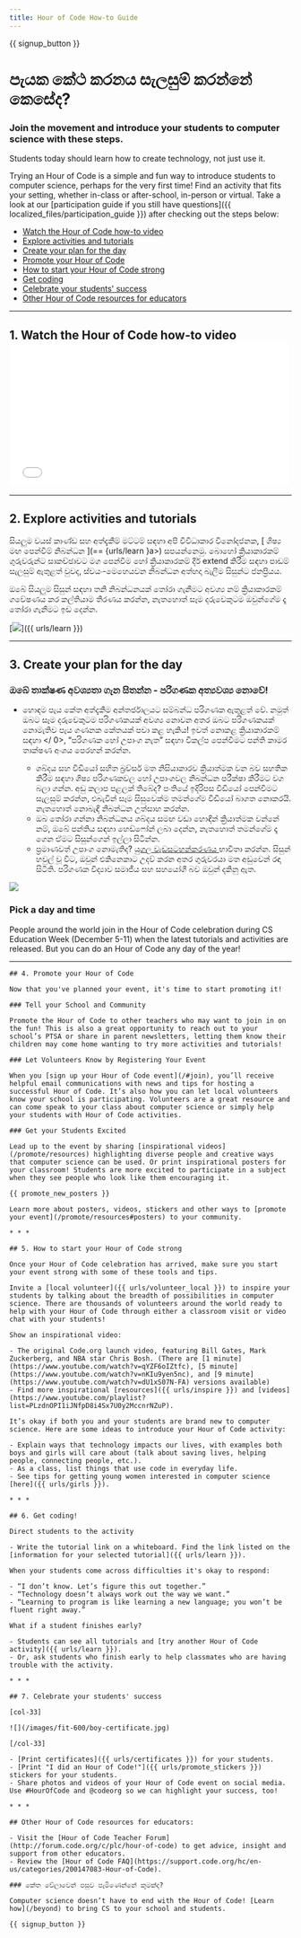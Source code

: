 ```yaml
---
title: Hour of Code How-to Guide
---
```


{{ signup_button }}

# පැයක කේථ කරනය සැලසුම් කරන්නේ කෙසේද?

### Join the movement and introduce your students to computer science with these steps.

Students today should learn how to create technology, not just use it.

Trying an Hour of Code is a simple and fun way to introduce students to computer science, perhaps for the very first time! Find an activity that fits your setting, whether in-class or after-school, in-person or virtual. Take a look at our [participation guide if you still have questions]({{ localized_files/participation_guide }}) after checking out the steps below:

- [Watch the Hour of Code how-to video](#how-to-video)
- [Explore activities and tutorials](#explore-activities)
- [Create your plan for the day](#create-your-plan)
- [Promote your Hour of Code](#promote-your-hour)
- [How to start your Hour of Code strong](#how-to-start)
- [Get coding](#code)
- [Celebrate your students' success](#celebrate)
- [Other Hour of Code resources for educators](#other-resources)

* * *

<a id="how-to-video"></a>

## 1. Watch the Hour of Code how-to video <iframe width="500" height="255" src="//www.youtube.com/embed/SrnvvWDm73k" frameborder="0" allowfullscreen></iframe> 

* * *

<a id="explore-activities"></a>

## 2. Explore activities and tutorials

සියලුම වයස් කාණ්ඩ සහ අත්දැකීම් මට්ටම් සඳහා අපි විවිධාකාර විනෝදජනක, [ ශිෂ්‍ය මඟ පෙන්වීම් නිබන්ධන ](== {urls/learn }a>) සපයන්නෙමු. බොහෝ ක්‍රියාකාරකම් ගුරුවරුන්ට සාකච්ඡාවට මග පෙන්වීම හෝ ක්‍රියාකාරකම් දීර් extend කිරීම සඳහා පාඩම් සැලසුම් ඇතුළත් වුවද, ස්වයං-මෙහෙයවන නිබන්ධන අත්හදා බැලීම සිසුන්ට ජනප්‍රියය.

ඔබේ සියලුම සිසුන් සඳහා තනි නිබන්ධනයක් තෝරා ගැනීමට අවශ්‍ය නම් ක්‍රියාකාරකම් ගවේෂණය කර කල්තියාම තීරණය කරන්න, නැතහොත් සෑම දරුවෙකුටම ඔවුන්ගේම දෑ තෝරා ගැනීමට ඉඩ දෙන්න.

[![](/images/tutorials.png)]({{ urls/learn }})

* * *

<a id="create-your-plan"></a>

## 3. Create your plan for the day

### ඔබේ තාක්ෂණ අවශ්‍යතා ගැන සිතන්න - පරිගණක අත්‍යවශ්‍ය නොවේ!

- හොඳම පැය කේත අත්දැකීම අන්තර්ජාලයට සම්බන්ධ පරිගණක ඇතුළත් වේ. නමුත් ඔබට සෑම දරුවෙකුටම පරිගණකයක් අවශ්‍ය නොවන අතර ඔබට පරිගණකයක් නොමැතිව පැය ගණනක කේතයක් පවා කළ හැකිය!  ඉවත් නොකළ ක්‍රියාකාරකම් සඳහා </ 0>, “පරිගණක හෝ උපාංග නැත” සඳහා විකල්ප පෙන්වීමට පන්ති කාමර තාක්ෂණ අංශය පෙරහන් කරන්න.</li> 
    
    - ශබ්දය සහ වීඩියෝ සහිත බ්‍රව්සර් මත නිසියාකාරව ක්‍රියාත්මක වන බව සහතික කිරීම සඳහා ශිෂ්‍ය පරිගණකවල හෝ උපාංගවල නිබන්ධන පරීක්ෂා කිරීමට වග බලා ගන්න. අඩු කලාප පළලක් තිබේද? පංතියේ ඉදිරිපස වීඩියෝ පෙන්වීමට සැලසුම් කරන්න, එබැවින් සෑම සිසුවෙක්ම තමන්ගේම වීඩියෝ බාගත නොකරයි. නැතහොත් නොබැඳි නිබන්ධන උත්සාහ කරන්න.
    - ඔබ තෝරා ගන්නා නිබන්ධනය ශබ්දය සමඟ වඩා හොඳින් ක්‍රියාත්මක වන්නේ නම්, ඔබේ පන්තිය සඳහා හෙඩ්ෆෝන් ලබා දෙන්න, නැතහොත් තමන්ගේම දෑ ගෙන ඒමට සිසුන්ගෙන් ඉල්ලා සිටින්න.
    - ප්‍රමාණවත් උපාංග නොමැතිද? [ යුගල වැඩසටහන්කරණය ](https://www.youtube.com/watch?v=vgkahOzFH2Q) භාවිතා කරන්න. සිසුන් හවුල් වූ විට, ඔවුන් එකිනෙකාට උදව් කරන අතර ගුරුවරයා මත අඩුවෙන් රඳා සිටිති. පරිගණක විද්‍යාව සමාජීය සහ සහයෝගී බව ඔවුන් දකිනු ඇත.</ul> 
    
    <img src="/images/fit-600/group_ipad.jpg" />
    
    ### Pick a day and time
    
    People around the world join in the Hour of Code celebration during CS Education Week (December 5-11) when the latest tutorials and activities are released. But you can do an Hour of Code any day of the year!
    
    * * *
    
    

<a id="promote-your-hour"></a>

    
    ## 4. Promote your Hour of Code
    
    Now that you've planned your event, it's time to start promoting it!
    
    ### Tell your School and Community
    
    Promote the Hour of Code to other teachers who may want to join in on the fun! This is also a great opportunity to reach out to your school’s PTSA or share in parent newsletters, letting them know their children may come home wanting to try more activities and tutorials!
    
    ### Let Volunteers Know by Registering Your Event
    
    When you [sign up your Hour of Code event](/#join), you’ll receive helpful email communications with news and tips for hosting a successful Hour of Code. It’s also how you can let local volunteers know your school is participating. Volunteers are a great resource and can come speak to your class about computer science or simply help your students with Hour of Code activities.
    
    ### Get your Students Excited
    
    Lead up to the event by sharing [inspirational videos](/promote/resources) highlighting diverse people and creative ways that computer science can be used. Or print inspirational posters for your classroom! Students are more excited to participate in a subject when they see people who look like them encouraging it.
    
    {{ promote_new_posters }}
    
    Learn more about posters, videos, stickers and other ways to [promote your event](/promote/resources#posters) to your community.
    
    * * *
    
    

<a id="how-to-start"></a>

    
    ## 5. How to start your Hour of Code strong
    
    Once your Hour of Code celebration has arrived, make sure you start your event strong with some of these tools and tips.
    
    Invite a [local volunteer]({{ urls/volunteer_local }}) to inspire your students by talking about the breadth of possibilities in computer science. There are thousands of volunteers around the world ready to help with your Hour of Code through either a classroom visit or video chat with your students!
    
    Show an inspirational video:
    
    - The original Code.org launch video, featuring Bill Gates, Mark Zuckerberg, and NBA star Chris Bosh. (There are [1 minute](https://www.youtube.com/watch?v=qYZF6oIZtfc), [5 minute](https://www.youtube.com/watch?v=nKIu9yen5nc), and [9 minute](https://www.youtube.com/watch?v=dU1xS07N-FA) versions available)
    - Find more inspirational [resources]({{ urls/inspire }}) and [videos](https://www.youtube.com/playlist?list=PLzdnOPI1iJNfpD8i4Sx7U0y2MccnrNZuP).
    
    It’s okay if both you and your students are brand new to computer science. Here are some ideas to introduce your Hour of Code activity:
    
    - Explain ways that technology impacts our lives, with examples both boys and girls will care about (talk about saving lives, helping people, connecting people, etc.).
    - As a class, list things that use code in everyday life.
    - See tips for getting young women interested in computer science [here]({{ urls/girls }}).
    
    * * *
    
    

<a id="code"></a>

    
    ## 6. Get coding!
    
    Direct students to the activity
    
    - Write the tutorial link on a whiteboard. Find the link listed on the [information for your selected tutorial]({{ urls/learn }}).
    
    When your students come across difficulties it's okay to respond:
    
    - “I don’t know. Let’s figure this out together.”
    - “Technology doesn’t always work out the way we want.”
    - “Learning to program is like learning a new language; you won’t be fluent right away.”
    
    What if a student finishes early?
    
    - Students can see all tutorials and [try another Hour of Code activity]({{ urls/learn }}).
    - Or, ask students who finish early to help classmates who are having trouble with the activity.
    
    * * *
    
    

<a id="celebrate"></a>

    
    ## 7. Celebrate your students' success
    
    [col-33]
    
    ![](/images/fit-600/boy-certificate.jpg)
    
    [/col-33]
    
    - [Print certificates]({{ urls/certificates }}) for your students.
    - [Print "I did an Hour of Code!"]({{ urls/promote_stickers }}) stickers for your students.
    - Share photos and videos of your Hour of Code event on social media. Use #HourOfCode and @codeorg so we can highlight your success, too!
    
    * * *
    
    

<a id="other-resources"></a>

    
    ## Other Hour of Code resources for educators:
    
    - Visit the [Hour of Code Teacher Forum](http://forum.code.org/c/plc/hour-of-code) to get advice, insight and support from other educators.
    - Review the [Hour of Code FAQ](https://support.code.org/hc/en-us/categories/200147083-Hour-of-Code).
    
    ### කේත වේලාවෙන් පසුව පැමිණෙන්නේ කුමක්ද?
    
    Computer science doesn’t have to end with the Hour of Code! [Learn how](/beyond) to bring CS to your school and students.
    
    {{ signup_button }}